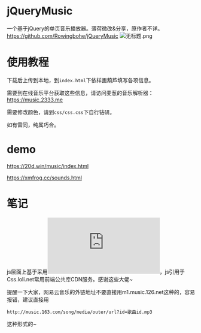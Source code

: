 # jQueryMusic
一个基于jQuery的单页音乐播放器。薄荷微改&分享，原作者不详。
https://github.com/Rowingbohe/jQueryMusic
<img src="https://blog.20d.win/usr/uploads/2018/07/2063269072.png" alt="无标题.png" />

# 使用教程
下载后上传到本地，到``index.html``下依样画葫芦填写各项信息。

需要到在线音乐平台获取这些信息，请访问麦葱的音乐解析器：https://music.2333.me

需要修改颜色，请到``css/css.css``下自行钻研。

如有雷同，纯属巧合。

# demo
https://20d.win/music/index.html

https://xmfrog.cc/sounds.html

# 笔记

js层面上基于采用![MichaelMammoliti的jAudio.js](https://github.com/MichaelMammoliti/jAudio.js)，js引用于Css.loli.net常用前端公共库CDN服务。感谢这些大佬~

提醒一下大家，网易云音乐的外链地址不要直接用m1.music.126.net这种的，容易报错，建议直接用
```
http://music.163.com/song/media/outer/url?id=歌曲id.mp3
```
这种形式的~
